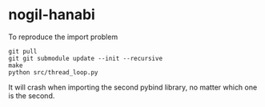 # nogil-hanabi

To reproduce the import problem
```
git pull
git git submodule update --init --recursive
make
python src/thread_loop.py
```

It will crash when importing the second pybind library, no matter which one is the second.
